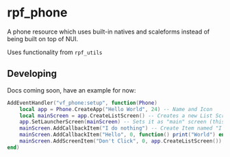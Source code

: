 # rpf_phone

A phone resource which uses built-in natives and scaleforms instead of being built on top of NUI.

Uses functionality from `rpf_utils`

## Developing

Docs coming soon, have an example for now:

```lua
AddEventHandler("vf_phone:setup", function(Phone)
	local app = Phone.CreateApp("Hello World", 24) -- Name and Icon
	local mainScreen = app.CreateListScreen() -- Creates a new List Screen
	app.SetLauncherScreen(mainScreen) -- Sets it as "main" screen (this screen will be shown when app is launched)
	mainScreen.AddCallbackItem("I do nothing") -- Create Item named "I do nothing" without icon or callback
	mainScreen.AddCallbackItem("Hello", 0, function() print("World") end) -- Name, Icon and Callback
	mainScreen.AddScreenItem("Don't Click", 0, app.CreateListScreen()) -- Name, Icon and Screen to show on select (In this case an empty one)
end)
```
